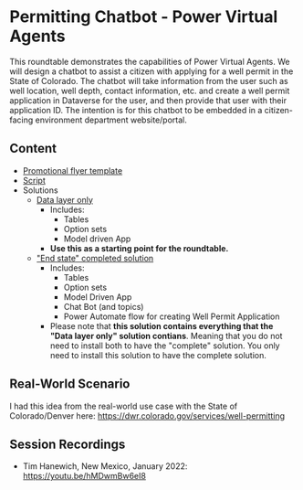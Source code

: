 # Permitting Chatbot - Power Virtual Agents
This roundtable demonstrates the capabilities of Power Virtual Agents. We will design a chatbot to assist a citizen with applying for a well permit in the State of Colorado. The chatbot will take information from the user such as well location, well depth, contact information, etc. and create a well permit application in Dataverse for the user, and then provide that user with their application ID. The intention is for this chatbot to be embedded in a citizen-facing environment department website/portal.

## Content
- [Promotional flyer template](./Flyer.pptx)
- [Script](./script.md)
- Solutions
    - [Data layer only](./Solutions/WellPermittingEssentialsOnly_1_0_0_2.zip)
        - Includes:
            - Tables
            - Option sets
            - Model driven App
        - **Use this as a starting point for the roundtable.**
    - ["End state" completed solution](./Solutions/WellPermitting_1_0_0_2.zip)
        - Includes:
            - Tables
            - Option sets
            - Model Driven App
            - Chat Bot (and topics)
            - Power Automate flow for creating Well Permit Application
        - Please note that **this solution contains everything that the "Data layer only" solution contians**. Meaning that you do not need to install both to have the "complete" solution. You only need to install this solution to have the complete solution.

## Real-World Scenario
I had this idea from the real-world use case with the State of Colorado/Denver here: https://dwr.colorado.gov/services/well-permitting

## Session Recordings
- Tim Hanewich, New Mexico, January 2022: https://youtu.be/hMDwmBw6eI8